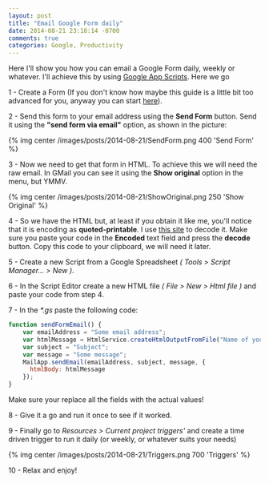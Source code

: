 ```yaml
---
layout: post
title: "Email Google Form daily"
date: 2014-08-21 23:18:14 -0700
comments: true
categories: Google, Productivity
---
```

Here I'll show you how you can email a Google Form daily, weekly or whatever. I'll achieve this by using [Google App Scripts]. Here we go

<!--more-->

1 - Create a Form (If you don't know how maybe this guide is a little bit too advanced for you, anyway you can start [here]).

2 - Send this form to your email address using the **Send Form** button. Send it using the **"send form via email"** option, as shown in the picture:

{% img center /images/posts/2014-08-21/SendForm.png 400 'Send Form' %}

3 - Now we need to get that form in HTML. To achieve this we will need the raw email. In GMail you can see it using the **Show original** option in the menu, but YMMV.

{% img center /images/posts/2014-08-21/ShowOriginal.png 250 'Show Original' %}

4 - So we have the HTML but, at least if you obtain it like me, you'll notice that it is encoding as **quoted-printable**. I use [this site] to decode it. Make sure you paste your code in the **Encoded** text field and press the **decode** button. Copy this code to your clipboard, we will need it later.

5 - Create a new Script from a Google Spreadsheet *( Tools > Script Manager... > New )*. 

6 - In the Script Editor create a new HTML file *( File > New > Html file )* and paste your code from step 4.

7 - In the _*.gs_ paste the following code:

``` javascript
function sendFormEmail() {
    var emailAddress = "Some email address";  
    var htmlMessage = HtmlService.createHtmlOutputFromFile("Name of your HTML file").getContent();
    var subject = "Subject";
    var message = "Some message";
    MailApp.sendEmail(emailAddress, subject, message, {
      htmlBody: htmlMessage
    });
}
```

Make sure your replace all the fields with the actual values!

8 - Give it a go and run it once to see if it worked.

9 - Finally go to _Resources > Current project triggers'_  and create a time driven trigger to run it daily (or weekly, or whatever suits your needs)

{% img center /images/posts/2014-08-21/Triggers.png 700 'Triggers' %}

10 - Relax and enjoy!

[Google App Scripts]: https://developers.google.com/apps-script/
[here]: https://support.google.com/docs/answer/87809?hl=en
[this site]: http://www.webatic.com/run/convert/qp.php